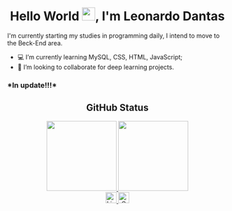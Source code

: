 <h1 align="center">Hello World <img src="https://raw.githubusercontent.com/kaueMarques/kaueMarques/master/hi.gif" width="30px">, I'm Leonardo Dantas</h1>

I'm currently starting my studies in programming daily, I intend to move to the Beck-End area.

- :computer: I’m currently learning MySQL, CSS, HTML, JavaScript;
- 🤝 I’m looking to collaborate for deep learning projects. 

<h3> *In update!!!* </h3>

<div align="center">
  <h2> GitHub Status </h2>
  <a href="https://github.com/LeoDantasSS">
  <img height="160em" src="https://github-readme-stats.vercel.app/api?username=LeoDantasSS&show_icons=true&theme=midnight-purple&include_all_commits=true&count_private=true"/>
  <img height="160em" src="https://github-readme-stats.vercel.app/api/top-langs/?username=LeoDantasSS&layout=compact&langs_count=16&theme=midnight-purple"/>
</div>

<div align="center">
  <a href="https://www.linkedin.com/in/leonardo-dantasss/" target="_blank">
    <img alt="LinkdeIN" width="25px" src="https://image.flaticon.com/icons/png/512/174/174857.png" />
  </a>
  <a href="https://contacts.google.com/person/c6581155358260619183?hl=pt_BR" target="_blank">
    <img alt="Gmail" width="25px" src="https://www.trt13.jus.br/oraculo/sites/default/files/imagens/artigo/print_603c0c8cbac74.png" />
  </a>
  </div>
